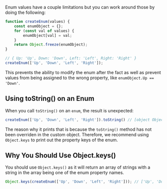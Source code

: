 Enum values have a couple limitations but you can work around those by doing the following:

```javascript
function createEnum(values) {
    const enumObject = {};
    for (const val of values) {
        enumObject[val] = val;
    }
    return Object.freeze(enumObject);
}

// { Up: 'Up', Down: 'Down', Left: 'Left', Right: 'Right' }
createEnum(['Up', 'Down', 'Left', 'Right']);
```

This prevents the ability to modify the enum after the fact as well as prevent
values from being assigned to the wrong property, like `enumObject.Up == 'Down'`.

## Using toString() on an Enum

When you call `toString()` on an `enum`, the result is unexpected:

```javascript
createEnum(['Up', 'Down', 'Left', 'Right']).toString() // [object Object];
```

The reason why it prints that is because the `toString()` method has not been overriden in
the custom object. Therefore, we recommend using `Object.keys` to print out the property keys of
the enum.

## Why You Should Use Object.keys()

You should use `Object.keys()` as it will return an array of strings with a string in the array being one of the enum property names.

```javascript
Object.keys(createEnum(['Up', 'Down', 'Left', 'Right'])); // ['Up', 'Down', 'Left', 'Right']
```


